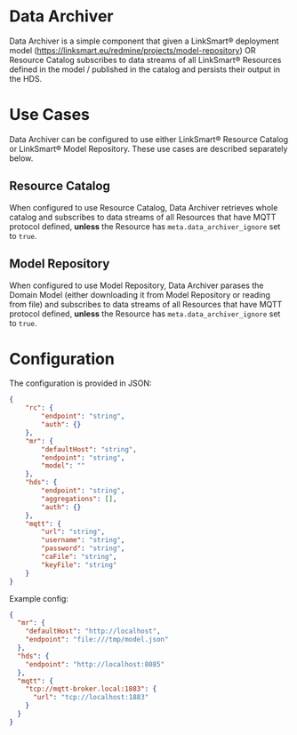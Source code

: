 Data Archiver
=====

Data Archiver is a simple component that given a LinkSmart® deployment model (https://linksmart.eu/redmine/projects/model-repository) OR Resource Catalog subscribes to data streams of all LinkSmart® Resources defined in the model / published in the catalog and persists their output in the HDS.

# Use Cases

Data Archiver can be configured to use either LinkSmart® Resource Catalog or LinkSmart® Model Repository. These use cases are described separately below.

## Resource Catalog

When configured to use Resource Catalog, Data Archiver retrieves whole catalog and subscribes to data streams of all Resources that have MQTT protocol defined, **unless** the Resource has `meta.data_archiver_ignore` set to `true`.

## Model Repository

When configured to use Model Repository, Data Archiver parases the Domain Model (either downloading it from Model Repository or reading from file) and subscribes to data streams of all Resources that have MQTT protocol defined, **unless** the Resource has `meta.data_archiver_ignore` set to `true`.


# Configuration

The configuration is provided in JSON:

```json
{
    "rc": {
        "endpoint": "string",
        "auth": {}
    },
    "mr": {
        "defaultHost": "string",
        "endpoint": "string",
        "model": ""
    },
    "hds": {
        "endpoint": "string",
        "aggregations": [],
        "auth": {}
    },
    "mqtt": {
        "url": "string",
        "username": "string",
        "password": "string",
        "caFile": "string",
        "keyFile": "string"
    }
}
```

Example config:
```json
{
  "mr": {
    "defaultHost": "http://localhost",
    "endpoint": "file:///tmp/model.json"
  },
  "hds": {
    "endpoint": "http://localhost:8085"
  },
  "mqtt": {
    "tcp://mqtt-broker.local:1883": {
      "url": "tcp://localhost:1883"
    }
  }
}
```